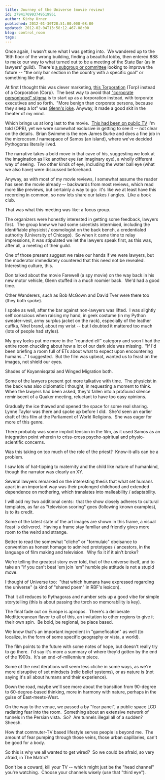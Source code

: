 ```yaml
---
title: Journey of the Universe (movie review)
id: 2794170993749519951
author: Kirby Urner
published: 2012-01-30T20:51:00.000-08:00
updated: 2012-02-04T13:58:12.467-08:00
blog: control_room
tags: 
---
```


[](http://www.flickr.com/photos/17157315@N00/6813229497/)

Once again, I wasn't sure what I was getting into.  We wandered up to the 16th floor of the wrong building, finding a beautiful lobby, then entered 888 to make our way to what turned out to be a meeting of the State Bar (as in lawyers' guild).  There's [a subgroup or committee](http://osbsustainablefuture.org/) looking to improve the future -- "the only bar section in the country with a specific goal" or something like that.

At first I thought this was clever marketing, [this Torporation](http://www.tonkon.com/) (Torp) instead of a Corporation (Corp).  The best way to avoid that ["corporate personhood" stigma](http://worldgame.blogspot.com/2011/10/in-nutshell.html) is to start up as a torporation instead, with torporate executives and so forth.  "More benign than corporate persons, because they sleep a lot" was [Glenn's joke](http://en.wikipedia.org/wiki/Torpor). Anyway, it made a good skit in the theater of my mind.

Which brings us at long last to the movie.  [This had been on public TV](http://www.journeyoftheuniverse.org/) I'm told (OPB), yet we were somewhat exclusive in getting to see it -- not clear on the details.  Brian Swimme is the new James Burke and does a fine job in the microcosm / namespace of Samos (an island), where we've decided Pythogoras literally lived.

The narrative takes a bold move in that cave of his, suggesting we look at the imagination as like another eye (an imaginary eye), a wholly different way of seeing.  Two other kinds of eye, including the water ball eye (what we also have) were discussed beforehand.

Anyway, as with most of my movie reviews, I somewhat assume the reader has seen the movie already -- backwards from most reviews, which read more like previews, but certainly a way to go:  it's like we at least have this recording in common, so now lets share our takes / angles.  Like a book club.

That was what this meeting was like: a focus group.

The organizers were honestly interested in getting some feedback, lawyers first.  The group knew we had some scientists intermixed, including the identifiable physicist / cosmologist on the back bench, a credentialed authority (University of Chicago).  So when it came time to relay impressions, it was stipulated we let the lawyers speak first, as this was, after all, a meeting of their guild.

One of those present suggest we raise our hands if we were lawyers, but the moderator immediately countered that this need not be revealed.  Interesting culture, this.

Don talked about the movie Farewell (a spy movie) on the way back in his new motor vehicle, Glenn stuffed in a much roomier back.  We'd had a good time.

Other Wanderers, such as Bob McGown and David Tver were there too (they both spoke).

I spoke as well, after the bar against non-lawyers was lifted.  I was slightly self conscious when raising my hand, in geek costume (in my Python sweater-vest, army surplus jacket on the rack), especially of the leather cuffka, Nirel brand, about my wrist -- but I doubted it mattered too much (lots of people had styles).

My gray locks put me more in the "rounded elf" category and soon I had the entire room chuckling about how a lot of our dark side was missing.  "If I'd been briefing a room full of ETs about what to expect upon encountering humans..." I suggested.  But the film was upbeat, wanted us to feast on the images, not shield our eyes.

Shades of Koyannisqatsi and Winged Migration both.

Some of the lawyers present got more talkative with time.  The physicist in the back was also diplomatic I thought, in requesting a moment to think.  When the lawyers had been asked, they'd fallen into a profound silence reminiscent of a Quaker meeting, reluctant to have too easy opinions.

Gradually the ice thawed and opened the space for some real sharing.  Lynne Taylor was there and spoke up before I did.  She'd seen an earlier draft of this film at the Parliament of World Religions.  She was eager for more of this genre.

There probably was some implicit tension in the film, as it used Samos as an integration point wherein to criss-cross psycho-spiritual and physio-scientific concerns.

Was this taking on too much of the role of the priest?  Know-it-alls can be a problem.

I saw lots of hat-tipping to maternity and the child like nature of humankind, though the narrator was clearly an XY.

Several lawyers remarked on the interesting thesis that what set humans apart in an important way was their prolonged childhood and extended dependence on mothering, which translates into malleability / adaptability.

I will add my two additional cents:  that the show closely adheres to cultural templates, as far as "television scoring" goes (following known examples), is to its credit.

Some of the latest state of the art images are shown in this frame, a visual feast is delivered.  Having a frame stay familiar and friendly gives more room to the weird and strange.

Better to read the somewhat "cliche" or "formulaic" obeisance to convention as honest homage to admired prototypes / ancestors, in the language of film making and television.  Why fix it if it ain't broke?

We're telling the greatest story ever told, that of the universe itself, and to take an "if you can't beat 'em join 'em" humble pie attitude is not a stupid move.

I thought of Universe too:  "that which humans have expressed regarding the universe" (a kind of "shared poem" in RBF's lexicon).

That it all reduces to Pythagoras and number sets up a good vibe for simple storytelling (this is about passing the torch so memorability is key).  

The final fade out on Europe is apropos.  There's a deliberate Medittereanean flavor to all of this, an invitation to other regions to give it their own spin.  Be bold, be regional, be place based.

We know that's an important ingredient in "gamefication" as well (to localize, in the form of some specific geography or vista, a world).

The film points to the future with some notes of hope, but doesn't really try to go there.  I'd say it's more a summary of where they'd gotten by the end of the 1900s.  It's an end-of-millennium piece.

Some of the next iterations will seem less cliche in some ways, as we're more disruptive of set mindsets (relic belief systems), or as nature is (not saying it's all about humans and their experience).

Down the road, maybe we'll see more about the transition from 90-degree 
to 60-degree-based thinking, more in harmony with nature, perhaps in the
 guise of East-meets-West.

On the way to the venue, we passed a by "fear panel", a public space LCD radiating fear into the room.  Something about an extensive network of tunnels in the Persian vista.  So?  Are tunnels illegal all of a sudden?  Sheesh.

How that commuter-TV based lifestyle serves people is beyond me.  The amount of fear pumping through those veins, those urban capillaries, can't be good for a body.

So this is why we all wanted to get wired?  So we could be afraid, so very afraid, in The Matrix?

Don't be a coward, kill your TV -- which might just be the "head channel" you're watching.  Choose your channels wisely (use that "third eye").